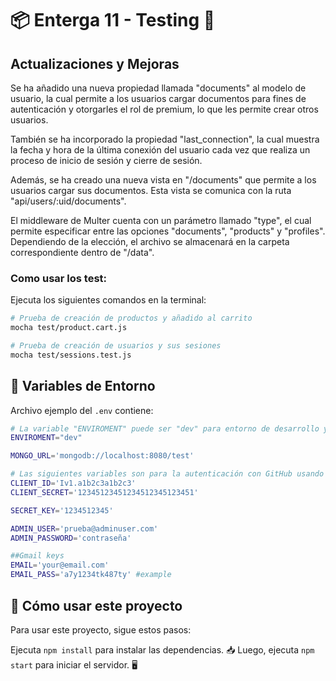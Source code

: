 # 📦 Enterga 11 - Testing 🚀

## Actualizaciones y Mejoras

Se ha añadido una nueva propiedad llamada "documents" al modelo de usuario, la cual permite a los usuarios cargar documentos para fines de autenticación y otorgarles el rol de premium, lo que les permite crear otros usuarios.

También se ha incorporado la propiedad "last_connection", la cual muestra la fecha y hora de la última conexión del usuario cada vez que realiza un proceso de inicio de sesión y cierre de sesión.

Además, se ha creado una nueva vista en "/documents" que permite a los usuarios cargar sus documentos. Esta vista se comunica con la ruta "api/users/:uid/documents".

El middleware de Multer cuenta con un parámetro llamado "type", el cual permite especificar entre las opciones "documents", "products" y "profiles". Dependiendo de la elección, el archivo se almacenará en la carpeta correspondiente dentro de "/data".



### Como usar los test:

Ejecuta los siguientes comandos en la terminal:

```bash
# Prueba de creación de productos y añadido al carrito
mocha test/product.cart.js

# Prueba de creación de usuarios y sus sesiones
mocha test/sessions.test.js
```

## 📝 Variables de Entorno

Archivo ejemplo del `.env` contiene:

```bash
# La variable "ENVIROMENT" puede ser "dev" para entorno de desarrollo y "prod" para un ejemplo de produccion 
ENVIROMENT="dev"

MONGO_URL='mongodb://localhost:8080/test' 

# Las siguientes variables son para la autenticación con GitHub usando Passport
CLIENT_ID='Iv1.a1b2c3a1b2c3'
CLIENT_SECRET='12345123451234512345123451'

SECRET_KEY='1234512345'

ADMIN_USER='prueba@adminuser.com'
ADMIN_PASSWORD='contraseña'

##Gmail keys
EMAIL='your@email.com'
EMAIL_PASS='a7y1234tk487ty' #example 
```
## 🚀 Cómo usar este proyecto

Para usar este proyecto, sigue estos pasos:

Ejecuta `npm install` para instalar las dependencias. 📥
Luego, ejecuta `npm start` para iniciar el servidor. 🖥️
